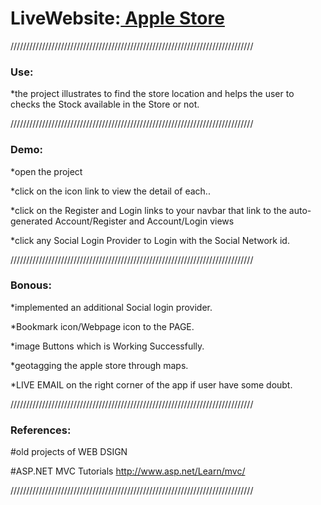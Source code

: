 ﻿ <h1>LiveWebsite:<a href="https://comp2007-assignment2-part1.azurewebsites.net/"><b> Apple Store</b></a></h1>

/////////////////////////////////////////////////////////////////////////////
<h3>Use:</h3>

 *the project illustrates to find the store location and helps the user to checks the Stock available in the Store or not. 

/////////////////////////////////////////////////////////////////////////////
<h3>Demo:</h3>
  
*open the project

*click on the icon link to view the detail of each.. 

*click on the Register and Login links to your navbar that link to the auto-generated Account/Register and Account/Login views

*click any Social Login Provider to Login with the Social Network id. 

/////////////////////////////////////////////////////////////////////////////
<h3>Bonous:</h3>

*implemented an additional Social login provider.

*Bookmark icon/Webpage icon to the PAGE.

*image Buttons which is Working Successfully.

*geotagging the apple store through maps. 

*LIVE EMAIL on the right corner of the app if user have some doubt.

/////////////////////////////////////////////////////////////////////////////
<h3>References:</h3>

#old projects of WEB DSIGN

#ASP.NET MVC Tutorials
http://www.asp.net/Learn/mvc/

/////////////////////////////////////////////////////////////////////////////